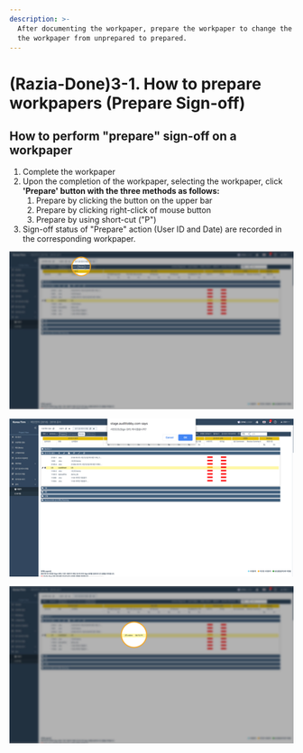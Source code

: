 ```yaml
---
description: >-
  After documenting the workpaper, prepare the workpaper to change the status of
  the workpaper from unprepared to prepared.
---
```


# \(Razia-Done\)3-1. How to prepare workpapers \(Prepare Sign-off\)

## How to perform "prepare" sign-off on a workpaper

1. Complete the workpaper
2. Upon the completion of the workpaper, selecting the workpaper, click **'Prepare' button with the three methods as follows:**
   1. Prepare by clicking the button on the upper bar
   2. Prepare by clicking right-click of mouse button
   3. Prepare by using short-cut \("P"\)
3. Sign-off status of "Prepare" action \(User ID and Date\) are recorded in the corresponding workpaper.

![1. Click the Prepare Button \(while the target workpaper is selected\) ](../../../.gitbook/assets/3-1-wp_prepare_3.jpg)

![2. Confirm &quot;OK&quot; to complete the &quot;Prepare&quot; action. ](../../../.gitbook/assets/3-1-wp_prepare_4.jpg)

![3. &quot;Prepare Sign Off&quot; is recorded on the corresponding workpaper. ](../../../.gitbook/assets/3-1-wp_prepare_5.jpg)

 



